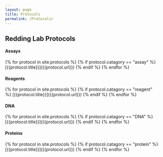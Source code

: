 ```yaml
---
layout: page
title: Protocols
permalink: /Protocols/
---
```


<h2>Redding Lab Protocols</h2>

<h4>Assays</h4>
{% for protocol in site.protocols %}
{% if protocol.catagory == "assay" %}
[{{protocol.title}}]({{protocol.url}})       
{% endif %}
{% endfor %}

<h4>Reagents</h4>
{% for protocol in site.protocols %}
{% if protocol.catagory == "reagent" %}
[{{protocol.title}}]({{protocol.url}})       
{% endif %}
{% endfor %}

<h4>DNA</h4>
{% for protocol in site.protocols %}
{% if protocol.catagory == "DNA" %}
[{{protocol.title}}]({{protocol.url}})       
{% endif %}
{% endfor %}

<h4>Proteins</h4>
{% for protocol in site.protocols %}
{% if protocol.catagory == "protein" %}
[{{protocol.title}}]({{protocol.url}})       
{% endif %}
{% endfor %}




